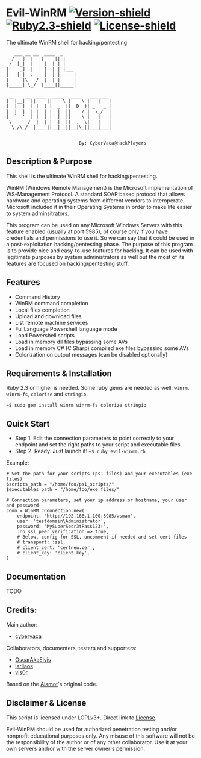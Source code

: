 # Evil-WinRM [![Version-shield]](evil-winrm.rb) [![Ruby2.3-shield]](https://www.ruby-lang.org/en/news/2015/12/25/ruby-2-3-0-released/) [![License-shield]](LICENSE)
The ultimate WinRM shell for hacking/pentesting

```
   ___ __ __  ____  _                  
  /  _]  |  ||    || |                 
 /  [_|  |  | |  | | |                 
|    _]  |  | |  | | |___              
|   [_|  :  | |  | |     |             
|     |\   /  |  | |     |             
|_____| \_/  |____||_____|             
                                       
 __    __  ____  ____   ____   ___ ___ 
|  |__|  ||    ||    \ |    \ |   |   |
|  |  |  | |  | |  _  ||  D  )| _   _ |
|  |  |  | |  | |  |  ||    / |  \_/  |
|  `  '  | |  | |  |  ||    \ |   |   |
 \      /  |  | |  |  ||  .  \|   |   |
  \_/\_/  |____||__|__||__|\_||___|___|
                                       

                           By: CyberVaca@HackPlayers
```

## Description & Purpose
This shell is the ultimate WinRM shell for hacking/pentesting.

WinRM (Windows Remote Management) is the Microsoft implementation of WS-Management Protocol. A standard SOAP based protocol 
that allows hardware and operating systems from different vendors to interoperate. Microsoft included it in their Operating 
Systems in order to make life easier to system adminsitrators.

This program can be used on any Microsoft Windows Servers with this feature enabled (usually at port 5985), of course only 
if you have credentials and permissions to use it. So we can say that it could be used in a post-exploitation hacking/pentesting 
phase. The purpose of this program is to provide nice and easy-to-use features for hacking. It can be used with legitimate 
purposes by system administrators as well but the most of its features are focused on hacking/pentesting stuff.

## Features
 - Command History
 - WinRM command completion
 - Local files completion
 - Upload and download files
 - List remote machine services
 - FullLanguage Powershell language mode
 - Load Powershell scripts
 - Load in memory dll files bypassing some AVs
 - Load in memory C# (C Sharp) compiled exe files bypassing some AVs
 - Colorization on output messages (can be disabled optionally)

## Requirements & Installation
Ruby 2.3 or higher is needed. Some ruby gems are needed as well: `winrm`, `winrm-fs`, `colorize` and `stringio`.

`~$ sudo gem install winrm winrm-fs colorize stringio`

## Quick Start
 - Step 1. Edit the connection parameters to point correctly to your endpoint and set the right paths to your script and executable files.
 - Step 2. Ready. Just launch it! `~$ ruby evil-winrm.rb`

Example:
```
# Set the path for your scripts (ps1 files) and your executables (exe files)
$scripts_path = "/home/foo/ps1_scripts/"
$executables_path = "/home/foo/exe_files/"

# Connection parameters, set your ip address or hostname, your user and password
conn = WinRM::Connection.new(
    endpoint: 'http://192.168.1.100:5985/wsman',
    user: 'testdomain\Administrator',
    password: 'MySuperSecr3tPass123!',
    :no_ssl_peer_verification => true,
    # Below, config for SSL, uncomment if needed and set cert files
    # transport: :ssl,
    # client_cert: 'certnew.cer',
    # client_key: 'client.key',
)
```

## Documentation
TODO

## Credits:
Main author:

 - [cybervaca]

Collaborators, documenters, testers and supporters:

 - [OscarAkaElvis]
 - [jarilaos]
 - [vis0r]

Based on the [Alamot]'s original code.

## Disclaimer & License
This script is licensed under LGPLv3+. Direct link to [License](LICENSE).

Evil-WinRM should be used for authorized penetration testing and/or nonprofit educational purposes only. 
Any misuse of this software will not be the responsibility of the author or of any other collaborator. 
Use it at your own servers and/or with the server owner's permission.

<!-- Github URLs -->
[cybervaca]: https://github.com/cybervaca
[OscarAkaElvis]: https://github.com/OscarAkaElvis
[jarilaos]: https://github.com/jarilaos
[vis0r]: https://github.com/vmotos
[Alamot]: https://github.com/Alamot

<!-- Badges URLs -->
[Version-shield]: https://img.shields.io/badge/version-1.0-blue.svg?style=flat-square&colorA=273133&colorB=0093ee "Latest version"
[Ruby2.3-shield]: https://img.shields.io/badge/ruby-2.3%2B-blue.svg?style=flat-square&colorA=273133&colorB=ff0000 "Ruby 2.3 or later"
[License-shield]: https://img.shields.io/badge/license-LGPL%20v3%2B-blue.svg?style=flat-square&colorA=273133&colorB=bd0000 "LGPL v3+"
